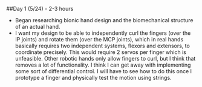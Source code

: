 ##Day 1 (5/24) - 2-3 hours

- Began researching bionic hand design and the biomechanical structure of an actual hand.
- I want my design to be able to independently curl the fingers (over the IP joints) and rotate them (over the MCP joints), which in real hands basically requires two independent systems, flexors and extensors, to coordinate precisely. This would require 2 servos per finger which is unfeasible. Other robotic hands only allow fingers to curl, but I think that removes a lot of functionality. I think I can get away with implementing some sort of differential control. I will have to see how to do this once I prototype a finger and physically test the motion using strings. 

